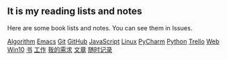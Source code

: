 ## It is my reading lists and notes

 Here are some book lists and notes.
 You can see them in Issues.

[Algorithm](https://github.com/Gaotianhe/Readinglist/labels/Algorithm)
[Emacs](https://github.com/Gaotianhe/Readinglist/labels/Emacs)
[Git](https://github.com/Gaotianhe/Readinglist/labels/Git)
[GitHub](https://github.com/Gaotianhe/Readinglist/labels/GitHub)
[JavaScript](https://github.com/Gaotianhe/Readinglist/labels/JavaScript)
[Linux](https://github.com/Gaotianhe/Readinglist/labels/Linux)
[PyCharm](https://github.com/Gaotianhe/Readinglist/labels/PyCharm)
[Python](https://github.com/Gaotianhe/Readinglist/labels/Python)
[Trello](https://github.com/Gaotianhe/Readinglist/labels/Trello)
[Web](https://github.com/Gaotianhe/Readinglist/labels/Web)
[Win10](https://github.com/Gaotianhe/Readinglist/labels/Win10)
[书](https://github.com/Gaotianhe/Readinglist/labels/%E4%B9%A6)
[工作](https://github.com/Gaotianhe/Readinglist/labels/%E5%B7%A5%E4%BD%9C)
[我的需求](https://github.com/Gaotianhe/Readinglist/labels/%E6%88%91%E7%9A%84%E9%9C%80%E6%B1%82)
[文章](https://github.com/Gaotianhe/Readinglist/labels/%E6%96%87%E7%AB%A0)
[随时记录](https://github.com/Gaotianhe/Readinglist/labels/%E9%9A%8F%E6%97%B6%E8%AE%B0%E5%BD%95)

